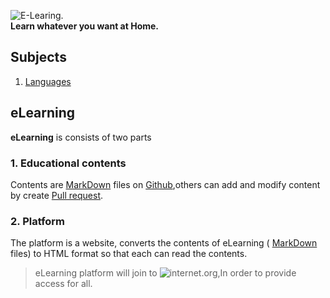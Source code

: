 ![E-Learing](http://www.therqa.com/assets/js/tiny_mce/plugins/imagemanager/files/Learning/eLearning/eLearning-Logo_WEB.png).
<br>
**Learn whatever you want at Home.**
## Subjects
 1. [Languages](subjects/languages)

 
## eLearning
**eLearning** is consists of two parts

### 1. Educational contents
Contents are [MarkDown](https://en.wikipedia.org/wiki/Markdown) files on [Github](https://github.com),others can add and modify content by create [Pull request](https://help.github.com/articles/using-pull-requests/).
### 2. Platform
The platform is a website, converts the contents of eLearning ( [MarkDown](https://en.wikipedia.org/wiki/Markdown) files) to HTML format so that each can read the contents.

> eLearning platform will join to ![internet.org](http://b.top4top.net/p_216e0r51.png),In order to provide access for all.

